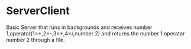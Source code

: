 # ServerClient
Basic Server that runs in backgrounds and receives number 1,operator(1=+,2=-,3=*,4=/,number 2) and returns the number 1 operator number 2 through a file.
